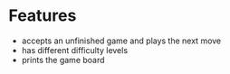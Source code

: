 
# Features

* accepts an unfinished game and plays the next move
* has different difficulty levels
* prints the game board
